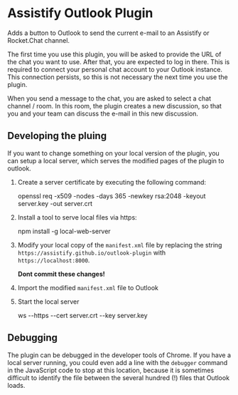 # Assistify Outlook Plugin

Adds a button to Outlook to send the current e-mail to an Assistify or Rocket.Chat channel.

The first time you use this plugin, you will be asked to provide the URL of the chat you want to use.
After that, you are expected to log in there. This is required to connect your personal chat account to
your Outlook instance. This connection persists, so this is not necessary the next time you use the plugin.

When you send a message to the chat, you are asked to select a chat channel / room. In this room, the plugin
creates a new discussion, so that you and your team can discuss the e-mail in this new discussion.

## Developing the pluing

If you want to change something on your local version of the plugin, you can setup a local server, which
serves the modified pages of the plugin to outlook.

1. Create a server certificate by executing the following command:

    openssl req -x509 -nodes -days 365 -newkey rsa:2048 -keyout server.key -out server.crt

2. Install a tool to serve local files via https:

    npm install -g local-web-server
    
3. Modify your local copy of the `manifest.xml` file by replacing the string `https://assistify.github.io/outlook-plugin`
with `https://localhost:8000`.

   **Dont commit these changes!**

4. Import the modified `manifest.xml` file to Outlook

5. Start the local server

    ws --https --cert server.crt --key server.key
    
## Debugging

The plugin can be debugged in the developer tools of Chrome. If you have a local server running, you could even
add a line with the `debugger` command in the JavaScript code to stop at this location, because it is sometimes
difficult to identify the file between the several hundred (!) files that Outlook loads.


